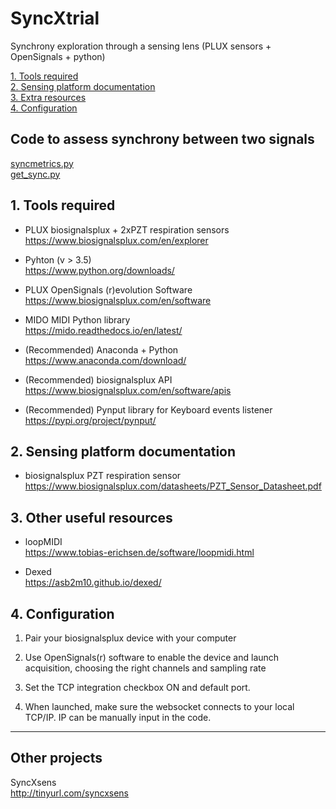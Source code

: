 # SyncXtrial
Synchrony exploration through a sensing lens (PLUX sensors + OpenSignals + python)

[1. Tools required](#prereq)  
[2. Sensing platform documentation](#docs)  
[3. Extra resources](#resrc)  
[4. Configuration](#config)  

##  Code to assess synchrony between two signals <a name="syncassess"></a>
[syncmetrics.py](./src/sync_assess.py)  
[get_sync.py](./src/sync_assess.py)  



##  1. Tools required <a name="prereq"></a>
- PLUX biosignalsplux + 2xPZT respiration sensors  
https://www.biosignalsplux.com/en/explorer

- Pyhton (v > 3.5)  
https://www.python.org/downloads/

- PLUX OpenSignals (r)evolution Software  
https://www.biosignalsplux.com/en/software  

- MIDO MIDI Python library  
https://mido.readthedocs.io/en/latest/

- (Recommended) Anaconda + Python  
 https://www.anaconda.com/download/

- (Recommended) biosignalsplux API  
https://www.biosignalsplux.com/en/software/apis  

- (Recommended) Pynput library for Keyboard events listener  
https://pypi.org/project/pynput/


##  2. Sensing platform documentation <a name="docs"></a>
- biosignalsplux PZT respiration sensor    
https://www.biosignalsplux.com/datasheets/PZT_Sensor_Datasheet.pdf

##  3. Other useful resources <a name="resrc"></a>  
- loopMIDI  
https://www.tobias-erichsen.de/software/loopmidi.html

- Dexed  
https://asb2m10.github.io/dexed/

##  4. Configuration <a name="config"></a>  
1. Pair your biosignalsplux device with your computer

2. Use OpenSignals(r) software to enable the device and launch acquisition, choosing the right channels and sampling rate

3. Set the TCP integration checkbox ON and default port. 

4. When launched, make sure the websocket connects to your local TCP/IP. IP can be manually input in the code.


***

##  Other projects
SyncXsens  
http://tinyurl.com/syncxsens  

